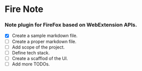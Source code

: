 # Fire Note

### Note plugin for FireFox based on WebExtension APIs.


- [x] Create a sample markdown file.
- [ ] Create a proper markdown file.
- [ ] Add scope of the project.
- [ ] Define tech stack.
- [ ] Create a scafflod of the UI.
- [ ] Add more TODOs.
